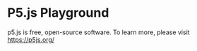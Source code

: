 # P5.js Playground
p5.js is free, open-source software.
To learn more, please visit https://p5js.org/
